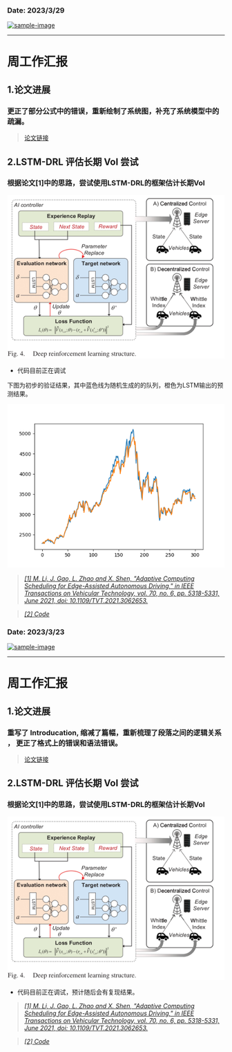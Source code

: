 
### Date: 2023/3/29

[![sample-image](./assets/IMG_7998.png)](https://unic.xidian.edu.cn/ "西安电子科技大学泛在网络与智能计算研究组")

------------------------------------------------
# 周工作汇报

## 1.论文进展

### 更正了部分公式中的错误，重新绘制了系统图，补充了系统模型中的疏漏。

> [论文链接](https://www.overleaf.com/project/64053faeaf027e3f68bd00eb "Communication Resource Scheduling for CAVs: A Value of Information Based Approach")

## 2.LSTM-DRL 评估长期 VoI 尝试

### 根据论文[1]中的思路，尝试使用LSTM-DRL的框架估计长期VoI

![FF2023322](./assets/FF2023322.png)

- 代码目前正在调试

下图为初步的验证结果，其中蓝色线为随机生成的的队列，橙色为LSTM输出的预测结果。

![Figure_3_29](./assets/Figure_3_29.png)

>[*[1] M. Li, J. Gao, L. Zhao and X. Shen, "Adaptive Computing Scheduling for Edge-Assisted Autonomous Driving," in IEEE Transactions on Vehicular Technology, vol. 70, no. 6, pp. 5318-5331, June 2021, doi: 10.1109/TVT.2021.3062653.*](https://ieeexplore.ieee.org/abstract/document/9366426)

>[*[2] Code*](https://github.com/WANGWW775/LSTM-DRL/tree/main)


### Date: 2023/3/23

[![sample-image](./assets/IMG_7998.png)](https://unic.xidian.edu.cn/ "西安电子科技大学泛在网络与智能计算研究组")


------------------------------------------------
# 周工作汇报

## 1.论文进展

### 重写了 Introducation, 缩减了篇幅，重新梳理了段落之间的逻辑关系 ， 更正了格式上的错误和语法错误。

> [论文链接](https://www.overleaf.com/project/64053faeaf027e3f68bd00eb "Communication Resource Scheduling for CAVs: A Value of Information Based Approach")

## 2.LSTM-DRL 评估长期 VoI 尝试

### 根据论文[1]中的思路，尝试使用LSTM-DRL的框架估计长期VoI

![FF2023322](./assets/FF2023322.png)

- 代码目前正在调试，预计随后会有复现结果。 

>[*[1] M. Li, J. Gao, L. Zhao and X. Shen, "Adaptive Computing Scheduling for Edge-Assisted Autonomous Driving," in IEEE Transactions on Vehicular Technology, vol. 70, no. 6, pp. 5318-5331, June 2021, doi: 10.1109/TVT.2021.3062653.*](https://ieeexplore.ieee.org/abstract/document/9366426)

>[*[2] Code*](https://github.com/WANGWW775/LSTM-DRL/tree/main)



<!-- ### Formula

$$
C=B\log_2(1+\cfrac{S}{N})
$$ -->


<!-- ### Table

|姓名|年龄|性别|
|:---:|:---:|:---:|
|`张三`|18|男|
|`李四`|20|女|

### Ordered List

1. item1
2. item2

### Unordered List

- itme1
- item2 -->

